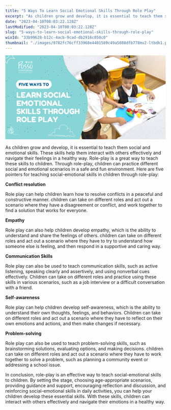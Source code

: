 ```yaml
---
title: "5 Ways To Learn Social Emotional Skills Through Role Play"
excerpt: "As children grow and develop, it is essential to teach them social and emotional skills. These skills help them interact with others..."
date: "2023-04-10T08:03:22.128Z"
lastModified: "2023-04-10T08:03:22.128Z"
slug: "5-ways-to-learn-social-emotional-skills-through-role-play"
wixId: "33b99628-b12c-4acb-9cad-db2916c050c0"
thumbnail: "./images/9782fc76cff33968e4401589c49a5088dfb778mv2-ltbdk1.png"
---
```


![](./images/9782fc76cff33968e4401589c49a5088dfb778mv2-ltbdk1.png)

As children grow and develop, it is essential to teach them social and emotional skills. These skills help them interact with others effectively and navigate their feelings in a healthy way. Role-play is a great way to teach these skills to children. Through role-play, children can practice different social and emotional scenarios in a safe and fun environment. Here are five pointers for teaching social-emotional skills in children through role-play:

**Conflict resolution**

Role play can help children learn how to resolve conflicts in a peaceful and constructive manner. children can take on different roles and act out a scenario where they have a disagreement or conflict, and work together to find a solution that works for everyone.

**Empathy**

Role play can also help children develop empathy, which is the ability to understand and share the feelings of others. children can take on different roles and act out a scenario where they have to try to understand how someone else is feeling, and then respond in a supportive and caring way.

**Communication Skills**

Role play can also be used to teach communication skills, such as active listening, speaking clearly and assertively, and using nonverbal cues effectively. Children can take on different roles and practice using these skills in various scenarios, such as a job interview or a difficult conversation with a friend.

**Self-awareness**

Role play can help children develop self-awareness, which is the ability to understand their own thoughts, feelings, and behaviors. Children can take on different roles and act out a scenario where they have to reflect on their own emotions and actions, and then make changes if necessary.

**Problem-solving**

Role play can also be used to teach problem-solving skills, such as brainstorming solutions, evaluating options, and making decisions. children can take on different roles and act out a scenario where they have to work together to solve a problem, such as planning a community event or addressing a school issue.

In conclusion, role-play is an effective way to teach social-emotional skills to children. By setting the stage, choosing age-appropriate scenarios, providing guidance and support, encouraging reflection and discussion, and reinforcing social-emotional skills in daily activities, you can help your children develop these essential skills. With these skills, children can interact with others effectively and navigate their emotions in a healthy way.